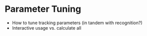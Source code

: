 # Parameter Tuning

- How to tune tracking parameters (in tandem with recognition?)
- Interactive usage vs. calculate all